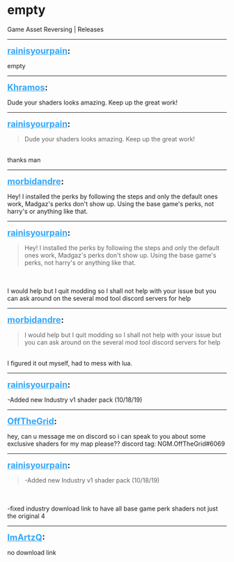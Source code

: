 # empty
Game Asset Reversing | Releases

---
<strong style="font-size: 1.4em;"><span style="text-decoration: underline;text-decoration-color: #34a7f9;"><span style="color:#34a7f9;">rainisyourpain</span></span>:</strong>

<p>empty</p>

---
<strong style="font-size: 1.4em;"><span style="text-decoration: underline;text-decoration-color: #34a7f9;"><span style="color:#34a7f9;">Khramos</span></span>:</strong>

<p>Dude your shaders looks amazing. Keep up the great work!</p>

---
<strong style="font-size: 1.4em;"><span style="text-decoration: underline;text-decoration-color: #34a7f9;"><span style="color:#34a7f9;">rainisyourpain</span></span>:</strong>

<p><blockquote>Dude your shaders looks amazing. Keep up the great work!<br /></blockquote><br /> thanks man</p>

---
<strong style="font-size: 1.4em;"><span style="text-decoration: underline;text-decoration-color: #34a7f9;"><span style="color:#34a7f9;">morbidandre</span></span>:</strong>

<p>Hey! I installed the perks by following the steps and only the default ones work, Madgaz&#39;s perks don&#39;t show up. Using the base game&#39;s perks, not harry&#39;s or anything like that.</p>

---
<strong style="font-size: 1.4em;"><span style="text-decoration: underline;text-decoration-color: #34a7f9;"><span style="color:#34a7f9;">rainisyourpain</span></span>:</strong>

<p><blockquote>Hey! I installed the perks by following the steps and only the default ones work, Madgaz&#39;s perks don&#39;t show up. Using the base game&#39;s perks, not harry&#39;s or anything like that.<br /></blockquote><br /><br />I would help but I quit modding so I shall not help with your issue but you can ask around on the several mod tool discord servers for help</p>

---
<strong style="font-size: 1.4em;"><span style="text-decoration: underline;text-decoration-color: #34a7f9;"><span style="color:#34a7f9;">morbidandre</span></span>:</strong>

<p><blockquote>I would help but I quit modding so I shall not help with your issue but you can ask around on the several mod tool discord servers for help<br /></blockquote><br />I figured it out myself, had to mess with lua.</p>

---
<strong style="font-size: 1.4em;"><span style="text-decoration: underline;text-decoration-color: #34a7f9;"><span style="color:#34a7f9;">rainisyourpain</span></span>:</strong>

<p>-Added new Industry v1 shader pack (10/18/19)</p>

---
<strong style="font-size: 1.4em;"><span style="text-decoration: underline;text-decoration-color: #34a7f9;"><span style="color:#34a7f9;">OffTheGrid</span></span>:</strong>

<p>hey, can u message me on discord so i can speak to you about some exclusive shaders for my map please?? discord tag: NGM.OffTheGrid#6069</p>

---
<strong style="font-size: 1.4em;"><span style="text-decoration: underline;text-decoration-color: #34a7f9;"><span style="color:#34a7f9;">rainisyourpain</span></span>:</strong>

<p><blockquote>-Added new Industry v1 shader pack (10/18/19)<br /></blockquote><br /><br />-fixed industry download link to have all base game perk shaders not just the original 4</p>

---
<strong style="font-size: 1.4em;"><span style="text-decoration: underline;text-decoration-color: #34a7f9;"><span style="color:#34a7f9;">ImArtzQ</span></span>:</strong>

<p>no download link</p>
